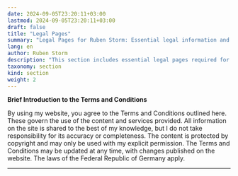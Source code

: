 ```yaml
---
date: 2024-09-05T23:20:11+03:00
lastmod: 2024-09-05T23:20:11+03:00
draft: false
title: "Legal Pages"
summary: "Legal Pages for Ruben Storm: Essential legal information and documents for compliance and transparency."
lang: en
author: Ruben Storm
description: "This section includes essential legal pages required for the website."
taxonomy: section
kind: section
weight: 2
---
```


**Brief Introduction to the Terms and Conditions**

By using my website, you agree to the Terms and Conditions outlined here. These govern the use of the content and services provided. All information on the site is shared to the best of my knowledge, but I do not take responsibility for its accuracy or completeness. The content is protected by copyright and may only be used with my explicit permission. The Terms and Conditions may be updated at any time, with changes published on the website. The laws of the Federal Republic of Germany apply.

---

